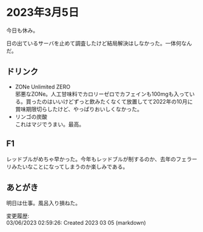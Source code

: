 # 2023年3月5日

今日も休み。

日の出ているサーバを止めて調査したけど結局解決はしなかった。一体何なんだ。

## ドリンク

- ZONe Unlimited ZERO  
邪悪なZONe。人工甘味料でカロリーゼロでカフェインも100mgも入っている。買ったのはいいけどずっと飲みたくなくて放置してて2022年の10月に賞味期限切らしたけど、やっぱりおいしくなかった。
- リンゴの炭酸  
これはマジでうまい。最高。

## F1

レッドブルがめちゃ早かった。今年もレッドブルが制するのか、去年のフェラーリみたいなことになってしまうのか楽しみである。

## あとがき

明日は仕事。風呂入り損ねた。

変更履歴:  
03/06/2023 02:59:26: Created 2023 03 05 (markdown)  
